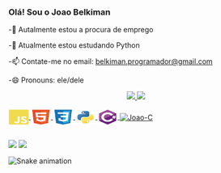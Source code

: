 ### Olá! Sou o Joao Belkiman

-🔭 Autalmente estou a procura de emprego

-🌱 Atualmente estou estudando Python

-📫 Contate-me no email: belkiman.programador@gmail.com

-😄 Pronouns: ele/dele
<div align="center">
  <a href="https://github.com/joaobelkiman0077">
  <img height="180em" src="https://github-readme-stats.vercel.app/api?username=joaobelkiman0077&show_icons=true&theme=dracula&include_all_commits=true&count_private=true"/>
  <img height="180em" src="https://github-readme-stats.vercel.app/api/top-langs/?username=joaobelkiman0077&layout=compact&langs_count=7&theme=dracula"/>
</div>
  <div style="display: inline_block"><br>
  <img align="center" alt="Rafa-Js" height="30" width="40" src="https://raw.githubusercontent.com/devicons/devicon/master/icons/javascript/javascript-plain.svg">
  <img align="center" alt="Joao-HTML" height="30" width="40" src="https://raw.githubusercontent.com/devicons/devicon/master/icons/html5/html5-original.svg">
  <img align="center" alt="Joao-CSS" height="30" width="40" src="https://raw.githubusercontent.com/devicons/devicon/master/icons/css3/css3-original.svg">
  <img align="center" alt="Joao-Python" height="30" width="40" src="https://raw.githubusercontent.com/devicons/devicon/master/icons/python/python-original.svg">
  <img align="center" alt="Joao-Csharp" height="30" width="40" src="https://raw.githubusercontent.com/devicons/devicon/master/icons/csharp/csharp-original.svg">
  <img align="center" alt="Joao-C" height="30" width="40" <img src="https://cdn.jsdelivr.net/gh/devicons/devicon/icons/c/c-original.svg" />

</div>
  
  
##
  
  
<div>
  <a href = "mailto:belkiman.programador@gmail.com"><img src="https://img.shields.io/badge/-Gmail-%23333?style=for-the-badge&logo=gmail&logoColor=white" target="_blank"></a>
  <a href="https://www.linkedin.com/in/jo%C3%A3o-belkiman-2434ab208/" target="_blank"><img src="https://img.shields.io/badge/-LinkedIn-%230077B5?style=for-the-badge&logo=linkedin&logoColor=white" target="_blank"></a> 
 
   ![Snake animation](https://github.com/joaobelkiman0077/Joaobelkiman0077/blob/output/github-contribution-grid-snake.svg)
    
</div>

